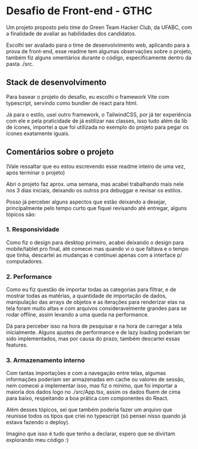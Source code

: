 # Desafio de Front-end - GTHC

Um projeto proposto pelo time do Green Team Hacker Club, da UFABC, com a finalidade de avaliar as habilidades dos candidatos.

Escolhi ser avaliado para o time de desenvolvimento web, aplicando para a prova de front-end, esse readme tem algumas observações sobre o projeto, também fiz alguns omentários durante o código, especificamente dentro da pasta ./src.

## Stack de desenvolvimento
Para basear o projeto do desafio, eu escolhi o framework Vite com typescript, servindo como bundler de react para html.

Já para o estilo, usei outro framework, o TailwindCSS, por já ter experiência com ele e pela praticidade de já estilizar nas classes, isso tudo além da lib de ícones, importei a que foi utilizada no exemplo do projeto para pegar os ícones exatamente iguais.

## Comentários sobre o projeto
(Vale ressaltar que eu estou escrevendo esse readme inteiro de uma vez, após terminar o projeto)

Abri o projeto faz aprox. uma semana, mas acabei trabalhando mais nele nos 3 dias iniciais, deixando os outros pra debuggar e revisar os estilos.

Posso já perceber alguns aspectos que estão deixando a desejar, principalmente pelo tempo curto que fiquei revisando até entregar, alguns tópicos são:

### 1. Responsividade

Como fiz o design para desktop primeiro, acabei deixando o design para mobile/tablet pro final, até comecei mas quando vi o que faltava e o tempo que tinha, descartei as mudanças e continuei apenas com a interface p/ computadores.

### 2. Performance

Como eu fiz questão de importar todas as categorias para filtrar, e de mostrar todas as matérias, a quantidade de importação de dados, manipulação das arrays de objetos e as iterações para renderizar elas na tela foram muito altas e com arquivos consideravelmente grandes para se rodar offline, assim levando a uma queda na performance.

Dá para perceber isso na hora de pesquisar e na hora de carregar a tela inicialmente. Alguns ajustes de performance e de lazy loading poderiam ter sido implementados, mas por causa do prazo, também descartei essas features.

### 3. Armazenamento interno

Com tantas importações e com a navegação entre telas, algumas informações poderiam ser armazenadas em cache ou valores de sessão, nem comecei a implementar isso, mas fiz o mínimo, que foi importar a maioria dos dados logo no ./src/App.tsx, assim os dados fluem de cima para baixo, respeitando a boa prática com componentes do React.

Além desses tópicos, sei que também poderia fazer um arquivo que reunisse todos os tipos que criei no typescript (só pensei nisso quando já estava fazendo o deploy).

Imagino que isso é tudo que tenho a declarar, espero que se divirtam explorando meu código :)